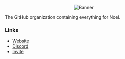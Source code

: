 <p align="center">
  <img src="https://thumbs.gfycat.com/CreativeLikelyIzuthrush.webp" alt="Banner">
</p>

The GitHub organization containing everything for Noel.

### Links
- [Website](https://noelbot.com)
- [Discord](https://discord.noelbot.com)
- [Invite](https://add.noelbot.com)
